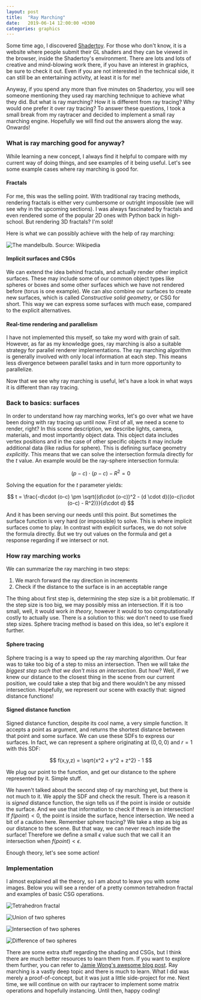 ```yaml
---
layout: post
title:  "Ray Marching"
date:   2019-06-14 12:00:00 +0300
categories: graphics
---
```

Some time ago, I discovered [Shadertoy][shadertoy]. For those who don't know, it is a website where people submit their GL shaders and they can be viewed in the browser, inside the Shadertoy's environment. There are lots and lots of creative and mind-blowing work there, if you have an interest in graphics, be sure to check it out. Even if you are not interested in the technical side, it can still be an entertaining activity, at least it is for me!

Anyway, if you spend any more than five minutes on Shadertoy, you will see someone mentioning they used ray marching technique to achieve what they did. But what is ray marching? How it is different from ray tracing? Why would one prefer it over ray tracing? To answer these questions, I took a small break from my raytracer and decided to implement a small ray marching engine. Hopefully we will find out the answers along the way. Onwards!

### What is ray marching good for anyway?

While learning a new concept, I always find it helpful to compare with my current way of doing things, and see examples of it being useful. Let's see some example cases where ray marching is good for.

#### Fractals
For me, this was the selling point. With traditional ray tracing methods, rendering fractals is either very cumbersome or outright impossible (we will see why in the upcoming sections). I was always fascinated by fractals and even rendered some of the popular 2D ones with Python back in high-school. But rendering 3D fractals? I'm sold!

Here is what we can possibly achieve with the help of ray marching:

![The mandelbulb. Source: Wikipedia](/assets/mandelbulb.jpg)

#### Implicit surfaces and CSGs
We can extend the idea behind fractals, and actually render other implicit surfaces. These may include some of our common object types like spheres or boxes and some other surfaces which we have not rendered before (torus is one example). We can also combine our surfaces to create new surfaces, which is called *Constructive solid geometry*, or CSG for short. This way we can express some surfaces with much ease, compared to the explicit alternatives.

#### Real-time rendering and parallelism
I have not implemented this myself, so take my word with grain of salt. However, as far as my knowledge goes, ray marching is also a suitable strategy for parallel renderer implementations. The ray marching algorithm is generally involved with only local information at each step. This means less divergence between parallel tasks and in turn more opportunity to parallelize.

Now that we see why ray marching is useful, let's have a look in what ways it is different than ray tracing.

### Back to basics: surfaces
In order to understand how ray marching works, let's go over what we have been doing with ray tracing up until now. First of all, we need a scene to render, right? In this scene description, we describe lights, camera, materials, and most importantly object data. This object data includes vertex positions and in the case of other specific objects it may include additional data (like radius for sphere). This is defining surface geometry *explicitly*. This means that we can solve the intersection formula directly for the $t$ value. An example would be the ray-sphere intersection formula:

$$
(p - c)\cdot(p - c) - R^2 = 0
$$

Solving the equation for the $t$ parameter yields:

$$
t = \frac{-d\cdot (o-c) \pm \sqrt{(d\cdot (o-c))^2 - (d \cdot d)((o-c)\cdot (o-c) - R^2)}}{d\cdot d}
$$

And it has been serving our needs until this point. But sometimes the surface function is very hard (or impossible) to solve. This is where implicit surfaces come to play. In contrast with explicit surfaces, we do not solve the formula directly. But we try out values on the formula and get a response regarding if we intersect or not.

### How ray marching works
We can summarize the ray marching in two steps:

1. We march forward the ray direction in increments
2. Check if the distance to the surface is in an acceptable range

The thing about first step is, determining the step size is a bit problematic. If the step size is too big, we may possibly miss an intersection. If it is too small, well, it would work *in theory*, however it would to too computationally costly to actually use. There is a solution to this: we don't need to use fixed step sizes. Sphere tracing method is based on this idea, so let's explore it further.

#### Sphere tracing
Sphere tracing is a way to speed up the ray marching algorithm. Our fear was to take too big of a step to miss an intersection. Then we will take *the biggest step such that we don't miss an intersection*. But how? Well, if we knew our distance to the closest thing in the scene from our current position, we could take a step that big and there wouldn't be any missed intersection. Hopefully, we represent our scene with exactly that: signed distance functions!

#### Signed distance function
Signed distance function, despite its cool name, a very simple function. It accepts a point as argument, and returns the shortest distance between that point and some surface. We can use these SDFs to express our surfaces. In fact, we can represent a sphere originating at $(0, 0, 0)$ and $r=1$ with this SDF:

$$
f(x,y,z) = \sqrt{x^2 + y^2 + z^2} - 1
$$

We plug our point to the function, and get our distance to the sphere represented by it. Simple stuff.

We haven't talked about the second step of ray marching yet, but there is not much to it. We apply the SDF and check the result. There is a reason it is *signed* distance function, the sign tells us if the point is inside or outside the surface. And we use that information to check if there is an intersection! If $f(point) < 0$, the point is inside the surface, hence intersection. We need a bit of a caution here. Remember sphere tracing? We take a step as big as our distance to the scene. But that way, we can never reach inside the surface! Therefore we define a small $\epsilon$ value such that we call it an intersection when $f(point) < \epsilon$.

Enough theory, let's see some action!

### Implementation

I almost explained all the theory, so I am about to leave you with some images. Below you will see a render of a pretty common tetrahedron fractal and examples of basic CSG operations.

![Tetrahedron fractal](/assets/tetrahedron.png)

![Union of two spheres](/assets/spheres_union.png)

![Intersection of two spheres](/assets/spheres_intersection.png)

![Difference of two spheres](/assets/spheres_diff.png)

There are some extra stuff regarding the shading and CSGs, but I think there are much better resources to learn them from. If you want to explore them further, you can refer to [Jamie Wong's awesome blog post][jamiewong]. Ray marching is a vastly deep topic and there is much to learn. What I did was merely a proof-of-concept, but it was just a little side-project for me. Next time, we will continue on with our raytracer to implement some matrix operations and hopefully instancing. Until then, happy coding!


[shadertoy]: https://www.shadertoy.com
[jamiewong]: http://jamie-wong.com/2016/07/15/ray-marching-signed-distance-functions/
